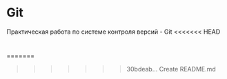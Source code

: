 # Git
Практическая работа по системе контроля версий - Git
<<<<<<< HEAD
#
##
=======
>>>>>>> 30bdeab... Create README.md
